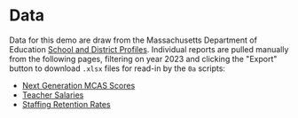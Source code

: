 # Data

Data for this demo are draw from the Massachusetts Department of Education [School and District Profiles](https://profiles.doe.mass.edu/statereport). Individual reports are pulled manually from the following pages, filtering on year 2023 and clicking the "Export" button to download `.xlsx` files for read-in by the `0a` scripts:

* [Next Generation MCAS Scores](https://profiles.doe.mass.edu/statereport/nextgenmcas.aspx)
* [Teacher Salaries](https://profiles.doe.mass.edu/statereport/teachersalaries.aspx)
* [Staffing Retention Rates](https://profiles.doe.mass.edu/statereport/staffingRetentionRates.aspx)

